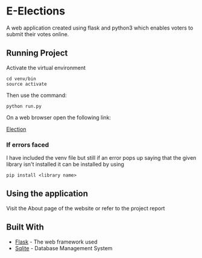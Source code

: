 # E-Elections
A web application created using flask and python3 which enables voters to submit their votes online. 

## Running Project
Activate the virtual environment
```
cd venv/bin
source activate
```
Then use the command:
```
python run.py
```
On a web browser open the following link:

[Election](http://localhost:8080/)

### If errors faced

I have included the venv file but still if an error pops up saying that the given library isn't installed it can be installed by using 

```
pip install <library name>
```

## Using the application

Visit the About page of the website or refer to the project report

## Built With

* [Flask](http://flask.pocoo.org/) - The web framework used
* [Sqlite](https://www.sqlite.org/index.html) - Database Management System
